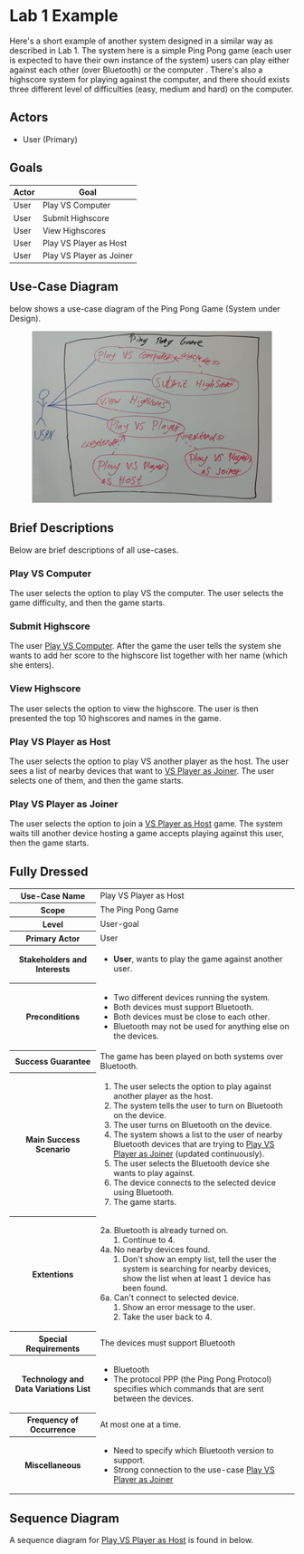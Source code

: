 <SetTitle title="Object-oriented Software Development" />

# Lab 1 Example
Here's a short example of another system designed in a similar way as described in Lab 1. The system here is a simple Ping Pong game (each user is expected to have their own instance of the system) users can play either against each other (over Bluetooth) or the computer . There's also a highscore system for playing against the computer, and there should exists three different level of difficulties (easy, medium and hard) on the computer.

## Actors
* User (Primary)

## Goals
| Actor | Goal |
|-------|------|
| User | Play VS Computer |
| User | Submit Highscore |
| User | View Highscores |
| User | Play VS Player as Host |
| User | Play VS Player as Joiner |

## Use-Case Diagram
<FigureNumber /> below shows a use-case diagram of the Ping Pong Game (System under Design).

<Figure caption="Use-case diagram of the Ping Pong Game (System under Design).">

<img src="./files/lab-1-use-case-diagram.jpeg" alt="Use-case diagram of the Ping Pong Game (System under Design).">

</Figure>

## Brief Descriptions
Below are brief descriptions of all use-cases.

### Play VS Computer
The user selects the option to play VS the computer. The user selects the game difficulty, and then the game starts. 

### Submit Highscore
The user <u>Play VS Computer</u>. After the game the user tells the system she wants to add her score to the highscore list together with her name (which she enters). 

### View Highscore
The user selects the option to view the highscore. The user is then presented the top 10 highscores and names in the game.

### Play VS Player as Host
The user selects the option to play VS another player as the host. The user sees a list of nearby devices that want to <u> VS Player as Joiner</u>. The user selects one of them, and then the game starts.

### Play VS Player as Joiner
The user selects the option to join a <u> VS Player as Host</u> game. The system waits till another device hosting a game accepts playing against this user, then the game starts.

## Fully Dressed
<table>
    <tr>
        <th>Use-Case Name</th>
        <td>Play VS Player as Host</td>
    </tr>
    <tr>
        <th>Scope</th>
        <td>The Ping Pong Game</td>
    </tr>
    <tr>
        <th>Level</th>
        <td>User-goal</td>
    </tr>
    <tr>
        <th>Primary Actor</th>
        <td>User</td>
    </tr>
    <tr>
        <th>Stakeholders and Interests</th>
        <td>
            <ul>
                <li><b>User</b>, wants to play the game against another user.</li>
            </ul>
        </td>
    </tr>
    <tr>
        <th>Preconditions</th>
        <td>
            <ul>
                <li>Two different devices running the system.</li>
                <li>Both devices must support Bluetooth.</li>
                <li>Both devices must be close to each other.</li>
                <li>Bluetooth may not be used for anything else on the devices.</li>
            </ul>
        </td>
    </tr>
    <tr>
        <th>Success Guarantee</th>
        <td>The game has been played on both systems over Bluetooth.</td>
    </tr>
    <tr>
        <th>Main Success Scenario</th>
        <td>
            <ol>
                <li>The user selects the option to play against another player as the host.</li>
                <li>The system tells the user to turn on Bluetooth on the device.</li>
                <li>The user turns on Bluetooth on the device.</li>
                <li>The system shows a list to the user of nearby Bluetooth devices that are trying to <u>Play VS Player as Joiner</u> (updated continuously).</li>
                <li>The user selects the Bluetooth device she wants to play against.</li>
                <li>The device connects to the selected device using Bluetooth.</li>
                <li>The game starts.</li>
            </ol>
        </td>
    </tr>
    <tr>
        <th>Extentions</th>
        <td>
            <ul style="list-style-type: none; padding-left: 0;">
                <li>
                    2a. Bluetooth is already turned on.
                    <ol style="margin-left: 16px;">
                        <li>Continue to 4.</li>
                    </ol>
                </li>
                <li>
                    4a. No nearby devices found.
                    <ol style="margin-left: 16px;">
                        <li>Don't show an empty list, tell the user the system is searching for nearby devices, show the list when at least 1 device has been found.</li>
                    </ol>
                </li>
                <li>
                    6a. Can't connect to selected device.
                    <ol style="margin-left: 16px;">
                        <li>Show an error message to the user.</li>
                        <li>Take the user back to 4.</li>
                    </ol>
                </li>
            </ul>
        </td>
    </tr>
    <tr>
        <th>Special Requirements</th>
        <td>The devices must support Bluetooth</td>
    </tr>
    <tr>
        <th>Technology and Data Variations List</th>
        <td>
            <ul>
                <li>Bluetooth</li>
                <li>The protocol PPP (the Ping Pong Protocol) specifies which commands that are sent between the devices.</li>
            </ul>
        </td>
    </tr>
    <tr>
        <th>Frequency of Occurrence</th>
        <td>At most one at a time.</td>
    </tr>
    <tr>
        <th>Miscellaneous</th>
        <td>
            <ul>
                <li>Need to specify which Bluetooth version to support.</li>
                <li>Strong connection to the use-case <u>Play VS Player as Joiner</u></li>
            </ul>
        </td>
    </tr>
</table>

## Sequence Diagram
A sequence diagram for <u>Play VS Player as Host</u> is found in <FigureNumber /> below.

<Figure caption="Sequence diagram for Play VS Player as Host.">
<RenderMermaid graph-definition="
sequenceDiagram
	participant User
	participant Device
	User->>Device: Play Bluetooth game as host
	Device->>User: Please turn on Bluetooth
	User->>Device: Turn on Bluetooth
	loop Until the user selects device
		Device->>Device: Search for devices
		Device->>User: Found devices
	end
	User->>Device: Selected device
	Device->>Device: Connect to selected device
	Device->>User: Play!
" />
</Figure>